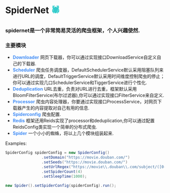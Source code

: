 # SpiderNet <span style="color:#33CCCC;font-weight:bold">🕷</span>
### spidernet是一个非常简易灵活的爬虫框架，个人兴趣使然.
### 主要模块 
- <span style="color:#448EF6;font-weight:bold">Downloader</span> 网页下载器，你可以通过实现接口DownloadService自定义自己的下载器.
- <span style="color:#448EF6;font-weight:bold">Scheduler</span> 爬虫任务调度器，DefaultSchedulerService默认采用阻塞队列来进行URL的调度，DefaultTriggerService默认采用时间维度控制爬虫的停止；你可以通过实现几口SchedulerService和TiggerService进行个性化.
- <span style="color:#448EF6;font-weight:bold">Deduplication</span> URL去重，负责对URL进行去重，框架默认采用BloomFilterService(布尔过滤器),你可以通过实现接口FilterService来自定义.
- <span style="color:#448EF6;font-weight:bold">Processor</span> 爬虫内容处理器，你要通过实现接口ProcessService，对网页下载器产生的内容提取对自己有用的信息.
- <span style="color:#448EF6;font-weight:bold">Spiderconfig</span> 爬虫配置.
- <span style="color:#448EF6;font-weight:bold">Redis</span> 框架还用Reids实现了processor和deduplication,你可以通过配置ReidsConfig类实现一个简单的分布式爬虫.
- <span style="color:#448EF6;font-weight:bold">Spider</span> 一个小小的蜘蛛，将以上几个模块组装起来.

Examples:
```java
SpiderConfig spiderConfig = new SpiderConfig()
                .setDomain("https://movie.douban.com/")
                .setSeeds("https://movie.douban.com/")
                .setUrlRegex("https://movie\\.douban\\.com/subject/([0-9]*)")
                .setSpiderCount(4)
                .setSleepTime(1000);

new Spider().setSpiderConfig(spiderConfig).run();
```